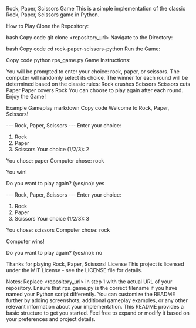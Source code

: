 Rock, Paper, Scissors Game
This is a simple implementation of the classic Rock, Paper, Scissors game in Python.

How to Play
Clone the Repository:

bash
Copy code
git clone <repository_url>
Navigate to the Directory:

bash
Copy code
cd rock-paper-scissors-python
Run the Game:

Copy code
python rps_game.py
Game Instructions:

You will be prompted to enter your choice: rock, paper, or scissors.
The computer will randomly select its choice.
The winner for each round will be determined based on the classic rules:
Rock crushes Scissors
Scissors cuts Paper
Paper covers Rock
You can choose to play again after each round.
Enjoy the Game!

Example Gameplay
markdown
Copy code
Welcome to Rock, Paper, Scissors!

--- Rock, Paper, Scissors ---
Enter your choice:
1. Rock
2. Paper
3. Scissors
Your choice (1/2/3): 2

You chose: paper
Computer chose: rock

You win!

Do you want to play again? (yes/no): yes

--- Rock, Paper, Scissors ---
Enter your choice:
1. Rock
2. Paper
3. Scissors
Your choice (1/2/3): 3

You chose: scissors
Computer chose: rock

Computer wins!

Do you want to play again? (yes/no): no

Thanks for playing Rock, Paper, Scissors!
License
This project is licensed under the MIT License - see the LICENSE file for details.

Notes:
Replace <repository_url> in step 1 with the actual URL of your repository.
Ensure that rps_game.py is the correct filename if you have named your Python script differently.
You can customize the README further by adding screenshots, additional gameplay examples, or any other relevant information about your implementation.
This README provides a basic structure to get you started. Feel free to expand or modify it based on your preferences and project details.



